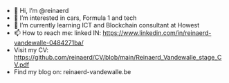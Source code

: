 - 👋 Hi, I’m @reinaerd
- 👀 I’m interested in cars, Formula 1 and tech
- 🌱 I’m currently learning ICT and Blockchain consultant at Howest
- 📫 How to reach me: linked IN: https://www.linkedin.com/in/reinaerd-vandewalle-0484271ba/
- Visit my CV: https://github.com/reinaerd/CV/blob/main/Reinaerd_Vandewalle_stage_CV.pdf
- Find my blog on: reinaerd-vandewalle.be

